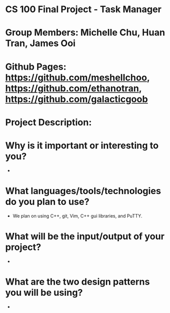 # CS 100 Final Project - Task Manager
# Group Members: Michelle Chu, Huan Tran, James Ooi
# Github Pages: https://github.com/meshellchoo, https://github.com/ethanotran, https://github.com/galacticgoob
# Project Description: 
# Why is it important or interesting to you?
  - 
# What languages/tools/technologies do you plan to use?
  - We plan on using C++, git, Vim, C++ gui libraries, and PuTTY. 
# What will be the input/output of your project?
  - 
# What are the two design patterns you will be using? 
  - 
